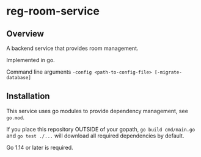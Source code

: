 # reg-room-service

## Overview

A backend service that provides room management.

Implemented in go.

Command line arguments
```-config <path-to-config-file> [-migrate-database]```

## Installation

This service uses go modules to provide dependency management, see `go.mod`.

If you place this repository OUTSIDE of your gopath, `go build cmd/main.go` and
`go test ./...` will download all required dependencies by default.

Go 1.14 or later is required.
